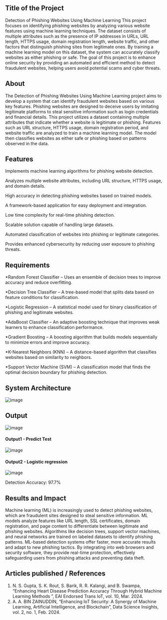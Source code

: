 ## Title of the Project
Detection of Phishing Websites Using Machine Learning
This project focuses on identifying phishing websites by analyzing various website features using machine learning techniques. The dataset consists of multiple attributes such as the presence of IP addresses in URLs, URL length, HTTPS usage, domain registration length, website traffic, and other factors that distinguish phishing sites from legitimate ones. By training a machine learning model on this dataset, the system can accurately classify websites as either phishing or safe. The goal of this project is to enhance online security by providing an automated and efficient method to detect fraudulent websites, helping users avoid potential scams and cyber threats.
## About
The Detection of Phishing Websites Using Machine Learning project aims to develop a system that can identify fraudulent websites based on various key features. Phishing websites are designed to deceive users by imitating legitimate platforms to steal sensitive information such as login credentials and financial details.
This project utilizes a dataset containing multiple attributes that indicate whether a website is legitimate or phishing. Features such as URL structure, HTTPS usage, domain registration period, and website traffic are analyzed to train a machine learning model. The model then classifies websites as either safe or phishing based on patterns observed in the data.

## Features
Implements machine learning algorithms for phishing website detection.

Analyzes multiple website attributes, including URL structure, HTTPS usage, and domain details.

High accuracy in detecting phishing websites based on trained models.

A framework-based application for easy deployment and integration.

Low time complexity for real-time phishing detection.

Scalable solution capable of handling large datasets.

Automated classification of websites into phishing or legitimate categories.

Provides enhanced cybersecurity by reducing user exposure to phishing threats.

## Requirements
*Random Forest Classifier – Uses an ensemble of decision trees to improve accuracy and reduce overfitting.

*Decision Tree Classifier – A tree-based model that splits data based on feature conditions for classification.

*Logistic Regression – A statistical model used for binary classification of phishing and legitimate websites.

*AdaBoost Classifier – An adaptive boosting technique that improves weak learners to enhance classification performance.

*Gradient Boosting – A boosting algorithm that builds models sequentially to minimize errors and improve accuracy.

*K-Nearest Neighbors (KNN) – A distance-based algorithm that classifies websites based on similarity to neighbors.

*Support Vector Machine (SVM) – A classification model that finds the optimal decision boundary for phishing detection.

## System Architecture

![image](https://github.com/user-attachments/assets/0dabe10b-1b71-47fb-8021-65edef8895df)


## Output

![image](https://github.com/user-attachments/assets/9b763969-c89a-4f65-91bf-d5226d3ff78e)
#### Output1 - Predict Test

![image](https://github.com/user-attachments/assets/836d2d00-5dbd-4834-8862-d682bd94fcea)

#### Output2 - Logistic regression
![image](https://github.com/user-attachments/assets/008beed0-e515-4ba0-840a-dda467603653)

Detection Accuracy: 97.7%

## Results and Impact
Machine learning (ML) is increasingly used to detect phishing websites, which are fraudulent sites designed to steal sensitive information. ML models analyze features like URL length, SSL certificates, domain registration, and page content to differentiate between legitimate and phishing websites. Algorithms like decision trees, support vector machines, and neural networks are trained on labeled datasets to identify phishing patterns. ML-based detection systems offer faster, more accurate results and adapt to new phishing tactics. By integrating into web browsers and security software, they provide real-time protection, effectively safeguarding users from phishing attacks and preventing data theft.

## Articles published / References
1. N. S. Gupta, S. K. Rout, S. Barik, R. R. Kalangi, and B. Swampa, “Enhancing Heart Disease Prediction Accuracy Through Hybrid Machine Learning Methods ”, EAI Endorsed Trans IoT, vol. 10, Mar. 2024.
2. A. A. BIN ZAINUDDIN, “Enhancing IoT Security: A Synergy of Machine Learning, Artificial Intelligence, and Blockchain”, Data Science Insights, vol. 2, no. 1, Feb. 2024.




